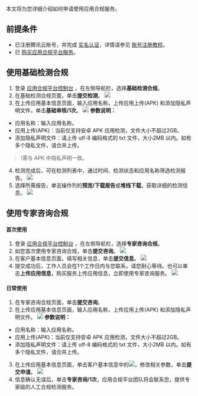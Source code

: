 本文将为您详细介绍如何申请使用应用合规服务。

## 前提条件
- 已注册腾讯云账号，并完成 [实名认证](https://cloud.tencent.com/document/product/378/10496)，详情请参见 [账号注册教程](https://cloud.tencent.com/document/product/378/17985)。
- 已 [购买应用合规平台服务](https://cloud.tencent.com/document/product/1553/68540)。

## 使用基础检测合规
1. 登录 [应用合规平台控制台](https://console.cloud.tencent.com/acp) ，在左侧导航栏，选择**基础检测合规**。
2. 在基础检测合规页面，单击**提交检测**。
![](https://qcloudimg.tencent-cloud.cn/raw/00470a8944a97f93a6b7d44d9bf745d6.png)
3. 在上传应用基本信息页面，输入应用名称，上传应用上传(APK) 和添加隐私声明文件，单击**基础审核/1次**。
![](https://qcloudimg.tencent-cloud.cn/raw/ff82d34b00c3a09337a8ecddf278ef60.png)
**参数说明：**
 - 应用名称：输入应用名称。
 - 应用上传(APK)：当前仅支持安卓 APK 应用检测，文件大小不超过2GB。
 - 添加隐私声明文件：请上传 utf-8 编码格式的 txt 文件，大小2MB 以内。如有多个隐私文件，请合并上传。
>!需与 APK 中隐私声明一致。
>
4. 检测完成后，可在检测列表中，通过时间、检测状态和应用名称筛选检测报告。
![](https://qcloudimg.tencent-cloud.cn/raw/6bd8ac86b780874979b5c8765dd2ae98.png)
5. 选择所需报告，单击操作列的**预览/下载报告**或**堆栈下载**，获取详细的检测信息。
![](https://qcloudimg.tencent-cloud.cn/raw/f95ca1d7213b2f5283fac5223676d829.png)

## 使用专家咨询合规
#### 首次使用
1. 登录 [应用合规平台控制台](https://console.cloud.tencent.com/acp) ，在左侧导航栏，选择**专家咨询合规**。
2. 如您首次使用专家咨询合规，单击**提交咨询**。
![](https://qcloudimg.tencent-cloud.cn/raw/8b405430ad1263c6a33954e4df7713cf.png)
3. 在客户基本信息页面，填写相关信息，单击**提交信息**。
![](https://qcloudimg.tencent-cloud.cn/raw/25d725c59b27be1c039ca2af5330f88e.png)
4. 提交成功后，工作人员会在1个工作日内与您联系，请您耐心等待。也可以单击**上传应用信息**，购买服务上传应用信息，立即使用专家咨询服务。
![](https://qcloudimg.tencent-cloud.cn/raw/1a7b20192ab49f5840450721b5e6397a.png)

#### 日常使用
1. 在专家咨询合规页面，单击**提交咨询**。
2. 在上传应用基本信息页面，输入应用名称，上传应用上传(APK) 和添加隐私声明文件。
![](https://qcloudimg.tencent-cloud.cn/raw/f1edd687a73afdf298c07608e7a3d9fc.png)
**参数说明：**
 - 应用名称：输入应用名称。
 - 应用上传(APK)：当前仅支持安卓 APK 应用检测，文件大小不超过2GB。
 - 添加隐私声明文件：请上传 utf-8 编码格式的 txt 文件，大小2MB 以内。如有多个隐私文件，请合并上传。
3. 在上传应用基本信息页面，单击客户基本信息中的![](https://qcloudimg.tencent-cloud.cn/raw/326f3696903bac3ffcf87424b0d928ab.png)，修改相关参数，单击**提交申请**。
![](https://qcloudimg.tencent-cloud.cn/raw/1e5ecc90106560c712ab680db27d50b6.png)
4. 信息确认无误后，单击**专家咨询/1次**，应用合规平台团队将会联系您，提供专家级的人工合规检测服务。
